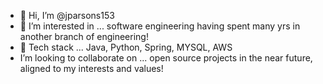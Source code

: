 - 👋 Hi, I’m @jparsons153
- 👀 I’m interested in ... software engineering having spent many yrs in another branch of engineering! 
- 🌱 Tech stack ... Java, Python, Spring, MYSQL, AWS 
- I’m looking to collaborate on ... open source projects in the near future, aligned to my interests and values!
